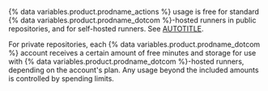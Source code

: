 {% data variables.product.prodname_actions %} usage is free for standard {% data variables.product.prodname_dotcom %}-hosted runners in public repositories, and for self-hosted runners. See [AUTOTITLE](/actions/writing-workflows/choosing-where-your-workflow-runs/choosing-the-runner-for-a-job#standard-github-hosted-runners-for-public-repositories).

For private repositories, each {% data variables.product.prodname_dotcom %} account receives a certain amount of free minutes and storage for use with {% data variables.product.prodname_dotcom %}-hosted runners, depending on the account's plan. Any usage beyond the included amounts is controlled by spending limits.

